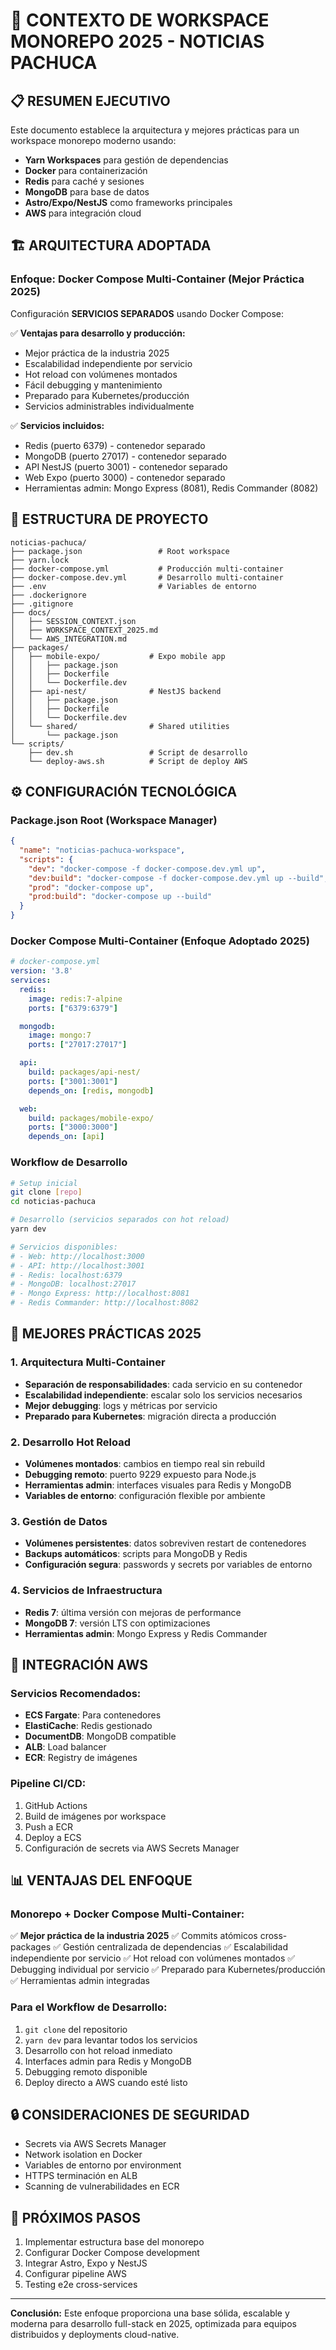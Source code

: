 # 🎯 CONTEXTO DE WORKSPACE MONOREPO 2025 - NOTICIAS PACHUCA

## 📋 RESUMEN EJECUTIVO

Este documento establece la arquitectura y mejores prácticas para un workspace monorepo moderno usando:
- **Yarn Workspaces** para gestión de dependencias
- **Docker** para containerización
- **Redis** para caché y sesiones
- **MongoDB** para base de datos
- **Astro/Expo/NestJS** como frameworks principales
- **AWS** para integración cloud

## 🏗️ ARQUITECTURA ADOPTADA

### **Enfoque: Docker Compose Multi-Container (Mejor Práctica 2025)**

Configuración **SERVICIOS SEPARADOS** usando Docker Compose:

✅ **Ventajas para desarrollo y producción:**
- Mejor práctica de la industria 2025
- Escalabilidad independiente por servicio
- Hot reload con volúmenes montados
- Fácil debugging y mantenimiento
- Preparado para Kubernetes/producción
- Servicios administrables individualmente

✅ **Servicios incluidos:**
- Redis (puerto 6379) - contenedor separado
- MongoDB (puerto 27017) - contenedor separado
- API NestJS (puerto 3001) - contenedor separado
- Web Expo (puerto 3000) - contenedor separado
- Herramientas admin: Mongo Express (8081), Redis Commander (8082)

## 📁 ESTRUCTURA DE PROYECTO

```
noticias-pachuca/
├── package.json                 # Root workspace
├── yarn.lock
├── docker-compose.yml           # Producción multi-container
├── docker-compose.dev.yml       # Desarrollo multi-container
├── .env                         # Variables de entorno
├── .dockerignore
├── .gitignore
├── docs/
│   ├── SESSION_CONTEXT.json
│   ├── WORKSPACE_CONTEXT_2025.md
│   └── AWS_INTEGRATION.md
├── packages/
│   ├── mobile-expo/           # Expo mobile app
│   │   ├── package.json
│   │   ├── Dockerfile
│   │   └── Dockerfile.dev
│   ├── api-nest/              # NestJS backend
│   │   ├── package.json
│   │   ├── Dockerfile
│   │   └── Dockerfile.dev
│   └── shared/                # Shared utilities
│       └── package.json
└── scripts/
    ├── dev.sh                 # Script de desarrollo
    └── deploy-aws.sh          # Script de deploy AWS
```

## ⚙️ CONFIGURACIÓN TECNOLÓGICA

### **Package.json Root (Workspace Manager)**
```json
{
  "name": "noticias-pachuca-workspace",
  "scripts": {
    "dev": "docker-compose -f docker-compose.dev.yml up",
    "dev:build": "docker-compose -f docker-compose.dev.yml up --build",
    "prod": "docker-compose up",
    "prod:build": "docker-compose up --build"
  }
}
```

### **Docker Compose Multi-Container (Enfoque Adoptado 2025)**
```yaml
# docker-compose.yml
version: '3.8'
services:
  redis:
    image: redis:7-alpine
    ports: ["6379:6379"]

  mongodb:
    image: mongo:7
    ports: ["27017:27017"]

  api:
    build: packages/api-nest/
    ports: ["3001:3001"]
    depends_on: [redis, mongodb]

  web:
    build: packages/mobile-expo/
    ports: ["3000:3000"]
    depends_on: [api]
```

### **Workflow de Desarrollo**
```bash
# Setup inicial
git clone [repo]
cd noticias-pachuca

# Desarrollo (servicios separados con hot reload)
yarn dev

# Servicios disponibles:
# - Web: http://localhost:3000
# - API: http://localhost:3001
# - Redis: localhost:6379
# - MongoDB: localhost:27017
# - Mongo Express: http://localhost:8081
# - Redis Commander: http://localhost:8082
```

## 🔧 MEJORES PRÁCTICAS 2025

### **1. Arquitectura Multi-Container**
- **Separación de responsabilidades**: cada servicio en su contenedor
- **Escalabilidad independiente**: escalar solo los servicios necesarios
- **Mejor debugging**: logs y métricas por servicio
- **Preparado para Kubernetes**: migración directa a producción

### **2. Desarrollo Hot Reload**
- **Volúmenes montados**: cambios en tiempo real sin rebuild
- **Debugging remoto**: puerto 9229 expuesto para Node.js
- **Herramientas admin**: interfaces visuales para Redis y MongoDB
- **Variables de entorno**: configuración flexible por ambiente

### **3. Gestión de Datos**
- **Volúmenes persistentes**: datos sobreviven restart de contenedores
- **Backups automáticos**: scripts para MongoDB y Redis
- **Configuración segura**: passwords y secrets por variables de entorno

### **4. Servicios de Infraestructura**
- **Redis 7**: última versión con mejoras de performance
- **MongoDB 7**: versión LTS con optimizaciones
- **Herramientas admin**: Mongo Express y Redis Commander

## 🚀 INTEGRACIÓN AWS

### **Servicios Recomendados:**
- **ECS Fargate**: Para contenedores
- **ElastiCache**: Redis gestionado
- **DocumentDB**: MongoDB compatible
- **ALB**: Load balancer
- **ECR**: Registry de imágenes

### **Pipeline CI/CD:**
1. GitHub Actions
2. Build de imágenes por workspace
3. Push a ECR
4. Deploy a ECS
5. Configuración de secrets via AWS Secrets Manager

## 📊 VENTAJAS DEL ENFOQUE

### **Monorepo + Docker Compose Multi-Container:**
✅ **Mejor práctica de la industria 2025**
✅ Commits atómicos cross-packages
✅ Gestión centralizada de dependencias
✅ Escalabilidad independiente por servicio
✅ Hot reload con volúmenes montados
✅ Debugging individual por servicio
✅ Preparado para Kubernetes/producción
✅ Herramientas admin integradas

### **Para el Workflow de Desarrollo:**
1. `git clone` del repositorio
2. `yarn dev` para levantar todos los servicios
3. Desarrollo con hot reload inmediato
4. Interfaces admin para Redis y MongoDB
5. Debugging remoto disponible
6. Deploy directo a AWS cuando esté listo

## 🔒 CONSIDERACIONES DE SEGURIDAD

- Secrets via AWS Secrets Manager
- Network isolation en Docker
- Variables de entorno por environment
- HTTPS terminación en ALB
- Scanning de vulnerabilidades en ECR

## 🎯 PRÓXIMOS PASOS

1. Implementar estructura base del monorepo
2. Configurar Docker Compose development
3. Integrar Astro, Expo y NestJS
4. Configurar pipeline AWS
5. Testing e2e cross-services

---

**Conclusión:** Este enfoque proporciona una base sólida, escalable y moderna para desarrollo full-stack en 2025, optimizada para equipos distribuidos y deployments cloud-native.